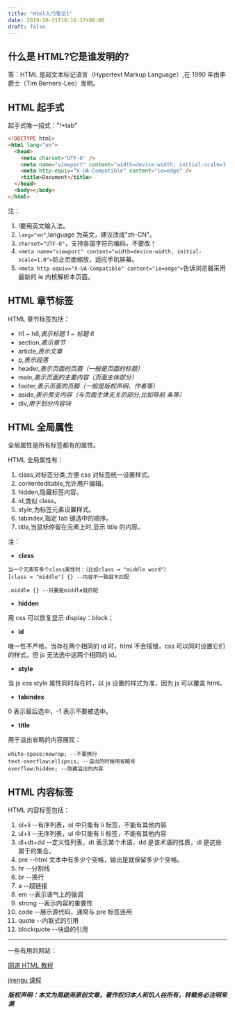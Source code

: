 ```yaml
---
title: "Html入门笔记1"
date: 2019-10-31T18:16:17+08:00
draft: false
---
```


## 什么是 HTML?它是谁发明的?

答：HTML 是超文本标记语言（Hypertext Markup Language）,在 1990 年由李爵士（Tim Berners-Lee）发明。

## HTML 起手式

起手式唯一招式："!+tab"

```html
<!DOCTYPE html>
<html lang="en">
  <head>
    <meta charset="UTF-8" />
    <meta name="viewport" content="width=device-width, initial-scale=1.0" />
    <meta http-equiv="X-UA-Compatible" content="ie=edge" />
    <title>Document</title>
  </head>
  <body></body>
</html>
```

注：

1. !要用英文输入法。
2. `lang="en"`,language 为英文，建议改成"zh-CN"。
3. `charset="UTF-8"`，支持各国字符的编码，不要改！
4. `<meta name="viewport" content="width=device-width, initial-scale=1.0">`防止页面缩放，适应手机屏幕。
5. `<meta http-equiv="X-UA-Compatible" content="ie=edge">`告诉浏览器采用最新的 ie 内核解析本页面。

## HTML 章节标签

HTML 章节标签包括：

- h1 ~ h6,<em>表示标题 1 ~ 标题 6</em>
- section,<em>表示章节</em>
- article,<em>表示文章</em>
- p,<em>表示段落</em>
- header,<em>表示页面的页眉（一般是页面的标题）</em>
- main,<em>表示页面的主要内容（页面主体部分）</em>
- footer,<em>表示页面的页脚（一般是版权声明、作者等）</em>
- aside,<em>表示旁支内容（与页面主体无关的部分,比如导航 条等）</em>
- div,<em>用于划分内容块</em>

## HTML 全局属性

全局属性是所有标签都有的属性。

HTML 全局属性有：

1. class,对标签分类,方便 css 对标签统一设置样式。
2. contenteditable,允许用户编辑。
3. hidden,隐藏标签内容。
4. id,类似 class。
5. style,为标签元素设置样式。
6. tabindex,指定 tab 键选中的顺序。
7. title,当鼠标停留在元素上时,显示 title 的内容。

注：

- <b>class</b>

```
当一个元素有多个class属性时：（比如class = "middle word"）
[class = "middle"] {} --内容不一致就不匹配

.middle {} --只要是middle就匹配
```

- <b>hidden</b>

用 css 可以恢复显示 display：block；

- <b>id</b>

唯一性不严格，当存在两个相同的 id 时，html 不会报错，css 可以同时设置它们的样式，但 js 无法选中这两个相同的 id。

- <b>style</b>

当 js css style 属性同时存在时，以 js 设置的样式为准，因为 js 可以覆盖 html。

- <b>tabindex</b>

0 表示最后选中，-1 表示不要被选中。

- <b>title</b>

用于溢出省略的内容展现：

```
white-space:nowrap; --不要换行
text-overflow:ellipsis; --溢出的时候用省略号
overflow:hidden; --隐藏溢出的内容
```

## HTML 内容标签

HTML 内容标签包括：

1. ol+li --有序列表，ol 中只能有 li 标签，不能有其他内容
2. ul+li --无序列表，ul 中只能有 li 标签，不能有其他内容
3. dl+dt+dd --定义性列表，dt 表示某个术语，dd 是该术语的性质，dl 是这些属于的集合。
4. pre --html 文本中有多少个空格，输出是就保留多少个空格。
5. hr --分割线
6. br --换行
7. a --超链接
8. em --表示语气上的强调
9. strong --表示内容的重要性
10. code --展示源代码，通常与 pre 标签连用
11. quote --内联式的引用
12. blockquote --块级的引用

---

一些有用的网站：

[网道 HTML 教程](https://wangdoc.com/html/index.html)

[jirengu 课程](https://xiedaimala.com/tasks/b6c18d7b-d7b4-463f-960b-40d732127133)

_**版权声明：本文为周啟尧原创文章，著作权归本人和饥人谷所有，转载务必注明来源**_

